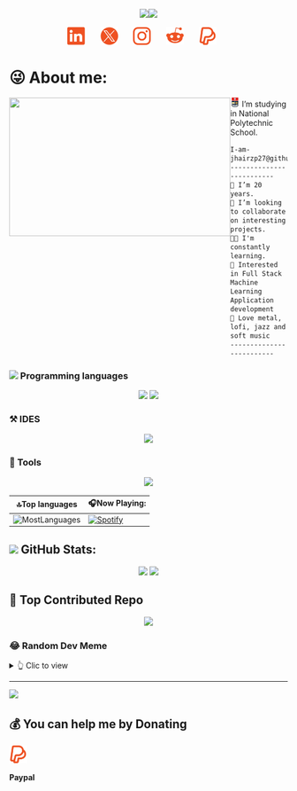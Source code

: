 
<p align="center">
  <a href="https://github.com/DenverCoder1/readme-typing-svg"><img src="https://readme-typing-svg.herokuapp.com?font=Times+New+Roman&color=EF5122&size=25&center=true&vCenter=true&width=600&height=100&lines=Gregory+Jhair+Zambrano...;Software+engineering+student;Music+Lover;Love+to+learn+new+stuffs.."></a><img src="https://github.com/TheDudeThatCode/TheDudeThatCode/blob/master/Assets/headbang.gif" width="37px">
</p>

<!--- My Social Networks:-->
<p align="center">
  <a href="https://www.linkedin.com/in/jhair-zambrano-6a6a13273"><img width="32px" alt="LinkedIn" title="LinkedIn Jhair" src="https://github.com/Jhairzp27/Jhairzp27/blob/main/images/LinkedIn.png"/></a>
  &#8287;&#8287;&#8287;&#8287;&#8287;
  <a href="https://twitter.com/jhairzp27"><img width="32px" alt="Twitter" title="X (Twitter)Jhair" src="https://github.com/Jhairzp27/Jhairzp27/blob/main/images/x_twitter.png"/></a>
  &#8287;&#8287;&#8287;&#8287;&#8287;
  <a href="https://www.instagram.com/jhair_zambrano" alt="Instagram" title="Instagram"><img width="32px" src="https://github.com/Jhairzp27/Jhairzp27/blob/main/images/Instagram.png"/></a>
  &#8287;&#8287;&#8287;&#8287;&#8287;
  <a href="https://www.reddit.com/user/Jhairzp27/"><img width="32px" alt="Reddit" title="Reddit Logo Jhair" src="https://github.com/Jhairzp27/Jhairzp27/blob/main/images/Reddit.png"></a>
  &#8287;&#8287;&#8287;&#8287;&#8287;
  <a href="https://paypal.me/jhairzp27"><img width="32px" alt="LinkedIn" title="LinkedIn" src="https://github.com/Jhairzp27/Jhairzp27/blob/main/images/Paypal-1.png"/></a>
  &#8287;&#8287;&#8287;&#8287;&#8287;
</p>

<!--![Alt text](Matrix-%E2%80%90-Hecho-con-Clipchamp-_1_.gif)-->

# 😜 About me:
<p>
<img align="left" src="Matrix-%E2%80%90-Hecho-con-Clipchamp-_1_.gif" width="400px" height="250px">
<a href="https://www.epn.edu.ec/welcome-to-ecuador-the-middle-of-the-world-and-to-its-top-university/"><img width="17px" alt="EPN" title="EPN" src="https://github.com/Jhairzp27/Jhairzp27/blob/main/images/EPN.png"/></a> I’m studying in  National Polytechnic School.

```
I-am-jhairzp27@github
-------------------------
🙋 I’m 20 years.
🤝 I’m looking to collaborate on interesting projects.
🧑‍💻 I'm constantly learning.
🚩 Interested in Full Stack Machine Learning Application development
🎵 Love metal, lofi, jazz and soft music
-------------------------
```
</p>

### <img src = "https://github.com/7oSkaaa/7oSkaaa/blob/main/Images/Programming_Languages.gif?raw=true" width = 20px> Programming languages

<p align="center">
  <a href="https://github.com/tandpfun/skill-icons#icons-list"><img src="https://skillicons.dev/icons?i=java,md,html,css"/></a>
  <a href="https://github.com/tandpfun/skill-icons#icons-list"><img src="https://skillicons.dev/icons?i=matlab,cpp,py"/></a>
</p>

### ⚒️ IDES

<p align="center">
  <a href="https://skillicons.dev">
    <img src="https://skillicons.dev/icons?i=vscode,eclipse,bash,git,sqlite" />
  </a>
</p>

### 🔎 Tools

<p align="center">
  <a href="https://skillicons.dev">
    <img src="https://skillicons.dev/icons?i=firebase,vercel,powershell" />
  </a>
</p>

|🔝Top languages   |   🎧Now Playing:|
|-------------------|---------------|
|![MostLanguages](https://github-readme-stats.vercel.app/api/top-langs/?username=Jhairzp27&theme=codeSTACKr&hide_border=true&include_all_commits=true&count_private=true&layout=compact)|[![Spotify](https://spotify-now-playing-jhairzp27s-projects.vercel.app/api/spotify)](https://open.spotify.com/user/9weo8xzgmjckskm60cl62w34g?si=15a31546f79a485c)|


## <img src = "https://github.com/7oSkaaa/7oSkaaa/blob/main/Images/Statistics.gif?raw=true" width = 30px> GitHub Stats:

<p align ="center">
  <img src = "https://github-readme-stats.vercel.app/api?username=Jhairzp27&theme=codeSTACKr&bg_color&hide_border=true&include_all_commits=true&count_private=true">
  <img src = "https://github-readme-streak-stats.herokuapp.com/?user=Jhairzp27&theme=codeSTACKr&hide_border=true">
</p>



## 🤝 Top Contributed Repo
<p align = "center">
  <img src = "https://github-contributor-stats.vercel.app/api?username=Jhairzp27&limit=5&theme=codeSTACKr&combine_all_yearly_contributions=true">
</p>

### 😂 Random Dev Meme

<details>
<summary>👆 Clic to view</summary>
<img src='https://randommeme-five.vercel.app/' style="height: 367px;"/>
</details>

---
[![](https://visitcount.itsvg.in/api?id=Jhairzp27&icon=7&color=2)](https://visitcount.itsvg.in)

## 💰 You can help me by Donating

<a href="https://paypal.me/jhairzp27"><img width="32px" alt="Paypal" title="Paypal" src="https://github.com/Jhairzp27/Jhairzp27/blob/main/images/Paypal.png"/></a>
  &#8287;&#8287;&#8287;&#8287;&#8287;

**Paypal**

  <!--[![PayPal](https://img.shields.io/badge/PayPal-00457C?style=for-the-badge&logo=paypal&logoColor=white)](https://paypal.me/jhairzp27)-->
